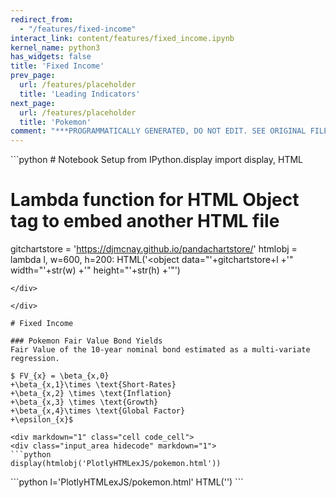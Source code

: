 ```yaml
---
redirect_from:
  - "/features/fixed-income"
interact_link: content/features/fixed_income.ipynb
kernel_name: python3
has_widgets: false
title: 'Fixed Income'
prev_page:
  url: /features/placeholder
  title: 'Leading Indicators'
next_page:
  url: /features/placeholder
  title: 'Pokemon'
comment: "***PROGRAMMATICALLY GENERATED, DO NOT EDIT. SEE ORIGINAL FILES IN /content***"
---
```


<div markdown="1" class="cell code_cell">
<div class="input_area hidecode" markdown="1">
```python
# Notebook Setup
from IPython.display import display, HTML

# Lambda function for HTML Object tag to embed another HTML file
gitchartstore = 'https://djmcnay.github.io/pandachartstore/'
htmlobj = lambda l, w=600, h=200: HTML('<object data=\"'+gitchartstore+l
                                           +'\" width=\"'+str(w)
                                           +'\" height=\"'+str(h)
                                           +'\"</object>')
```
</div>

</div>

# Fixed Income

### Pokemon Fair Value Bond Yields
Fair Value of the 10-year nominal bond estimated as a multi-variate regression.

$ FV_{x} = \beta_{x,0} 
+\beta_{x,1}\times \text{Short-Rates} 
+\beta_{x,2} \times \text{Inflation}
+\beta_{x,3} \times \text{Growth}
+\beta_{x,4}\times \text{Global Factor}
+\epsilon_{x}$

<div markdown="1" class="cell code_cell">
<div class="input_area hidecode" markdown="1">
```python
display(htmlobj('PlotlyHTMLexJS/pokemon.html'))
```
</div>

<div class="output_wrapper" markdown="1">
<div class="output_subarea" markdown="1">

<div markdown="0" class="output output_html">
<object data="https://djmcnay.github.io/pandachartstore/PlotlyHTMLexJS/pokemon.html" width="600" height="200"</object>
</div>

</div>
</div>
</div>

<div markdown="1" class="cell code_cell">
<div class="input_area hidecode" markdown="1">
```python
l='PlotlyHTMLexJS/pokemon.html'
HTML('<object data=\"'+gitchartstore+l+'\" width=\"'+str(600)+'\" height=\"'+str(200)+'\"</object>')
```
</div>

<div class="output_wrapper" markdown="1">
<div class="output_subarea" markdown="1">



<div markdown="0" class="output output_html">
<object data="https://djmcnay.github.io/pandachartstore/PlotlyHTMLexJS/pokemon.html" width="600" height="200"</object>
</div>


</div>
</div>
</div>
